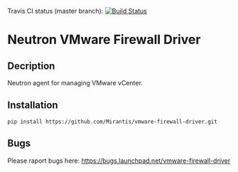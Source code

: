 Travis CI status (master branch): [![Build Status](https://travis-ci.org/Mirantis/vmware-firewall-driver.svg?branch=master)](https://travis-ci.org/Mirantis/vmware-firewall-driver)

# Neutron VMware Firewall Driver

## Decription
Neutron agent for managing VMware vCenter.

## Installation

    pip install https://github.com/Mirantis/vmware-firewall-driver.git

## Bugs
Please raport bugs here: https://bugs.launchpad.net/vmware-firewall-driver

